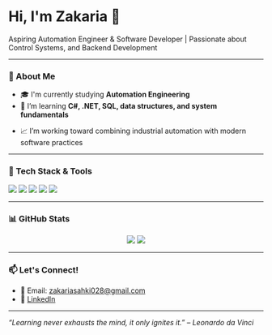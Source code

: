 <h1 align="left">Hi, I'm Zakaria 👋</h1>
<p align="left">
  Aspiring Automation Engineer & Software Developer | Passionate about Control Systems, and Backend Development
</p>

---

### 🔧 About Me

- 🎓 I'm currently studying **Automation Engineering**
- 🧠 I’m learning **C#, .NET, SQL, data structures, and system fundamentals**
<!-- - ⚡ Interested in **PLC Programming**, **SCADA**, and **Backend Systems** -->
- 📈 I’m working toward combining industrial automation with modern software practices

---

### 🚀 Tech Stack & Tools

<p align="left">
  <img src="https://img.shields.io/badge/C%23-%23239120?style=for-the-badge&logo=c-sharp&logoColor=white"/>
  <img src="https://img.shields.io/badge/.NET-512BD4?style=for-the-badge&logo=dotnet&logoColor=white"/>
  <img src="https://img.shields.io/badge/SQL-4479A1?style=for-the-badge&logo=postgresql&logoColor=white"/>
  <img src="https://img.shields.io/badge/PLC-FF6F00?style=for-the-badge"/>
  <img src="https://img.shields.io/badge/SCADA-blue?style=for-the-badge"/>
</p>

---

### 📊 GitHub Stats

<p align="center">
  <img src="https://github-readme-stats.vercel.app/api?username=YourGitHubUsername&show_icons=true&theme=radical" />
  <img src="https://github-readme-stats.vercel.app/api/top-langs/?username=YourGitHubUsername&layout=compact&theme=radical" />
</p>

---

### 📫 Let's Connect!

- 📧 Email: zakariasahki028@gmail.com
- 💼 [LinkedIn](www.linkedin.com/in/zakaria-sahki)
<!-- 🌐 [Portfolio Website](https://yourwebsite.com) *(if any)* -->

---

*“Learning never exhausts the mind, it only ignites it.” – Leonardo da Vinci*

